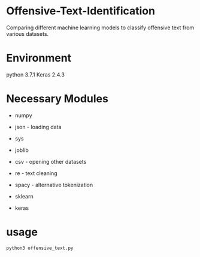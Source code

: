 # Offensive-Text-Identification
Comparing different machine learning models to classify offensive text from various datasets.

# Environment
python 3.7.1
Keras 2.4.3

# Necessary Modules
- numpy
- json \- loading data
- sys
- joblib
- csv - opening other datasets
- re - text cleaning
- spacy - alternative tokenization

- sklearn
- keras

# usage
```
python3 offensive_text.py
```

